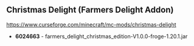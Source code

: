 ## Christmas Delight (Farmers Delight Addon)
https://www.curseforge.com/minecraft/mc-mods/christmas-delight

- **6024663** - farmers_delight_christmas_edition-V1.0.0-froge-1.20.1.jar
